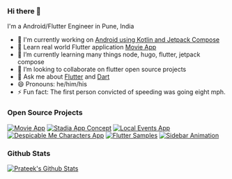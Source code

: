 ### Hi there 👋

I'm a Android/Flutter Engineer in Pune, India

- 🌳 I'm currently working on [Android using Kotlin and Jetpack Compose](https://youtu.be/w7JrFTMlYkU)
- 🔭 Learn real world Flutter application [Movie App](https://github.com/TechieBlossom/movie_app_tutorial)
- 🌱 I’m currently learning many things node, hugo, flutter, jetpack compose
- 👯 I’m looking to collaborate on flutter open source projects
- 💬 Ask me about [Flutter](https://flutter.dev) and [Dart](https://dart.dev)
- 😄 Pronouns: he/him/his
- ⚡ Fun fact: The first person convicted of speeding was going eight mph.

### Open Source Projects

[![Movie App](https://github-readme-stats.vercel.app/api/pin/?username=TechieBlossom&repo=movie_app_tutorial)](https://github.com/TechieBlossom/movie_app_tutorial)
[![Stadia App Concept](https://github-readme-stats.vercel.app/api/pin/?username=TechieBlossom&repo=stadia_app_concept)](https://github.com/TechieBlossom/stadia_app_concept)
[![Local Events App](https://github-readme-stats.vercel.app/api/pin/?username=TechieBlossom&repo=local_events_app)](https://github.com/TechieBlossom/local_events_app)
[![Despicable Me Characters App](https://github-readme-stats.vercel.app/api/pin/?username=TechieBlossom&repo=despicable_me_characters_app)](https://github.com/TechieBlossom/despicable_me_characters_app)
[![Flutter Samples](https://github-readme-stats.vercel.app/api/pin/?username=TechieBlossom&repo=flutter-samples)](https://github.com/TechieBlossom/flutter-samples)
[![Sidebar Animation](https://github-readme-stats.vercel.app/api/pin/?username=TechieBlossom&repo=sidebar_animation_flutter)](https://github.com/TechieBlossom/sidebar_animation_flutter)

### Github Stats

[![Prateek's Github Stats](https://github-readme-stats.vercel.app/api?username=techieblossom&count_private=true&theme=default&show_icons=true)](https://github.com/techieblossom)

